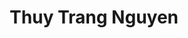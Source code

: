 ---
layout: album_gallery
resource: instagram
title: "Thuy Trang Nguyen"
description: "Instagram albums of Thuy Trang Nguyen</br>. Username: chin_19022"
active: gallery
images:
- image_path: /chin_19022/-1/20231024_191157_394751766_18105333100347304_3504975381220716781_n.jpg
  gallery-folder: /gallery/chin_19022/-1/
  gallery-name: -1
  gallery-date: March 2025
- image_path: /chin_19022/-2/20231024_120312_395125205_18105295738347304_7381923399269183946_n.jpg
  gallery-folder: /gallery/chin_19022/-2/
  gallery-name: -2
  gallery-date: March 2025
- image_path: /chin_19022/-3/20240213_182525_428129881_18118382401347304_5213850042970411752_n.jpg
  gallery-folder: /gallery/chin_19022/-3/
  gallery-name: -3
  gallery-date: March 2025
- image_path: /chin_19022/0/20230124_192207_326840938_762504998049948_465540767511254999_n.jpg
  gallery-folder: /gallery/chin_19022/0/
  gallery-name: 0
  gallery-date: March 2025
- image_path: /chin_19022/1/20240124_163413_421952704_18116332402347304_2196876668155909167_n.jpg
  gallery-folder: /gallery/chin_19022/1/
  gallery-name: 1
  gallery-date: March 2025
- image_path: /chin_19022/12/20240918_200828_460519185_18140639254347304_748968732564153848_n.jpg
  gallery-folder: /gallery/chin_19022/12/
  gallery-name: 12
  gallery-date: March 2025
- image_path: /chin_19022/13/20240609_124014_448069164_18130072069347304_3776996979277276888_n.jpg
  gallery-folder: /gallery/chin_19022/13/
  gallery-name: 13
  gallery-date: March 2025
- image_path: /chin_19022/14/20240922_172611_461035751_18141042385347304_1408352012739851780_n.jpg
  gallery-folder: /gallery/chin_19022/14/
  gallery-name: 14
  gallery-date: March 2025
- image_path: /chin_19022/15/20250219_211332_480826553_18156601099347304_5303374914264472807_n.jpg
  gallery-folder: /gallery/chin_19022/15/
  gallery-name: 15
  gallery-date: March 2025
- image_path: /chin_19022/16/20241223_130522_471421831_18150667894347304_3466693947793873135_n.jpg
  gallery-folder: /gallery/chin_19022/16/
  gallery-name: 16
  gallery-date: March 2025
- image_path: /chin_19022/19/20230902_190636_372830585_18098781280347304_8059216757267921441_n.jpg
  gallery-folder: /gallery/chin_19022/19/
  gallery-name: 19
  gallery-date: March 2025
- image_path: /chin_19022/2/20231230_214652_414414304_18113555230347304_7472199744465468553_n.jpg
  gallery-folder: /gallery/chin_19022/2/
  gallery-name: 2
  gallery-date: March 2025
- image_path: /chin_19022/3/20241205_155645_469381731_18148831420347304_1965834900834159118_n.jpg
  gallery-folder: /gallery/chin_19022/3/
  gallery-name: 3
  gallery-date: March 2025
- image_path: /chin_19022/4/20241226_183629_471842109_18151017958347304_8804603026605245942_n.jpg
  gallery-folder: /gallery/chin_19022/4/
  gallery-name: 4
  gallery-date: March 2025
- image_path: /chin_19022/5/20230805_110300_365905311_18095167705347304_183953938790644155_n.jpg
  gallery-folder: /gallery/chin_19022/5/
  gallery-name: 5
  gallery-date: March 2025
- image_path: /chin_19022/6/20230526_174250_348876141_790791952712166_4360100369507645185_n.jpg
  gallery-folder: /gallery/chin_19022/6/
  gallery-name: 6
  gallery-date: March 2025
- image_path: /chin_19022/7/20230303_183333_334141002_216260037593000_1561616750622448502_n.jpg
  gallery-folder: /gallery/chin_19022/7/
  gallery-name: 7
  gallery-date: March 2025
- image_path: /chin_19022/8/20231026_201922_396370933_18105569062347304_4275740015703148643_n.jpg
  gallery-folder: /gallery/chin_19022/8/
  gallery-name: 8
  gallery-date: March 2025
- image_path: /chin_19022/9/20230417_154532_342065148_5861946043932387_877300724299115965_n.jpg
  gallery-folder: /gallery/chin_19022/9/
  gallery-name: 9
  gallery-date: March 2025
---